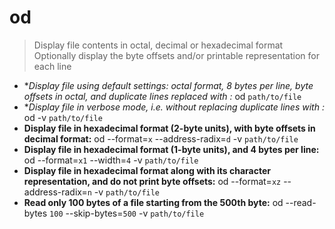 # od
> Display file contents in octal, decimal or hexadecimal format
> Optionally display the byte offsets and/or printable representation for each line
- **Display file using default settings: octal format, 8 bytes per line, byte offsets in octal, and duplicate lines replaced with *:**
od `path/to/file`
- **Display file in verbose mode, i.e. without replacing duplicate lines with *:**
od -v `path/to/file`
- **Display file in hexadecimal format (2-byte units), with byte offsets in decimal format:**
od --format=`x` --address-radix=`d` -v `path/to/file`
- **Display file in hexadecimal format (1-byte units), and 4 bytes per line:**
od --format=`x1` --width=`4` -v `path/to/file`
- **Display file in hexadecimal format along with its character representation, and do not print byte offsets:**
od --format=`xz` --address-radix=`n` -v `path/to/file`
- **Read only 100 bytes of a file starting from the 500th byte:**
od --read-bytes `100` --skip-bytes=`500` -v `path/to/file`
